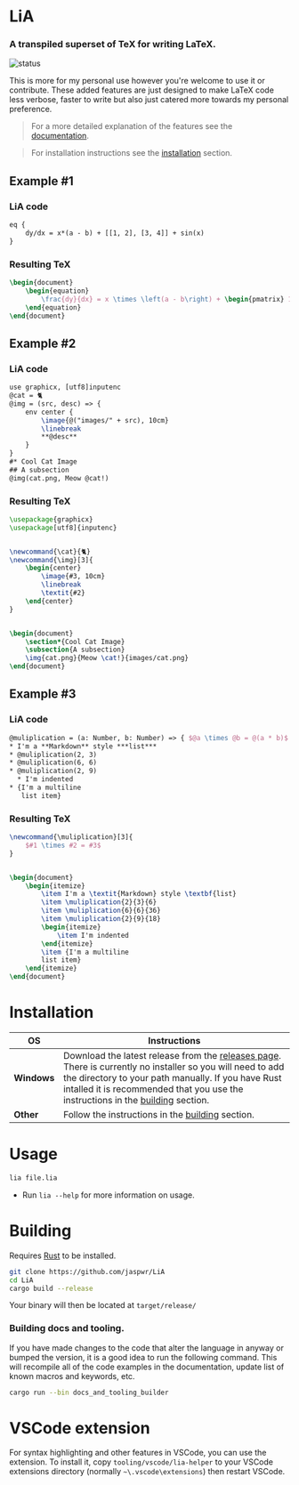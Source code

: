 # LiA
### A transpiled superset of TeX for writing LaTeX.

![status](https://img.shields.io/github/workflow/status/jaspwr/LiA/Rust)

This is more for my personal use however you're welcome to use it or contribute. These added features are just designed to make LaTeX code less verbose, faster to write but also just catered more towards my personal preference.

> For a more detailed explanation of the features see the [documentation](docs.md).

> For installation instructions see the [installation](#installation) section.

## Example #1
### LiA code
[COMPILATION_INPUT_START]: <> (Do not remove this line.)
```tex
eq {
    dy/dx = x*(a - b) + [[1, 2], [3, 4]] + sin(x)
}
```
[COMPILATION_INPUT_END]: <> (Do not remove this line.)
### Resulting TeX
[COMPILATION_RESULT_START]: <> (Do not remove this line.)
```tex
\begin{document}
    \begin{equation}
        \frac{dy}{dx} = x \times \left(a - b\right) + \begin{pmatrix} 1 & 2 \\ 3 & 4 \end{pmatrix} +\sin \left(x\right)
    \end{equation}
\end{document}
```
[COMPILATION_RESULT_END]: <> (Do not remove this line.)

## Example #2
### LiA code
[COMPILATION_INPUT_START]: <> (Do not remove this line.)
```tex
use graphicx, [utf8]inputenc
@cat = 🐈
@img = (src, desc) => {
    env center {
        \image{@("images/" + src), 10cm}
        \linebreak
        **@desc**
    }
}
#* Cool Cat Image
## A subsection
@img(cat.png, Meow @cat!)
```
[COMPILATION_INPUT_END]: <> (Do not remove this line.)
### Resulting TeX
[COMPILATION_RESULT_START]: <> (Do not remove this line.)
```tex
\usepackage{graphicx}
\usepackage[utf8]{inputenc}


\newcommand{\cat}{🐈}
\newcommand{\img}[3]{
    \begin{center}
        \image{#3, 10cm}
        \linebreak
        \textit{#2}
    \end{center}
}


\begin{document}
    \section*{Cool Cat Image}
    \subsection{A subsection}
    \img{cat.png}{Meow \cat!}{images/cat.png}
\end{document}
```
[COMPILATION_RESULT_END]: <> (Do not remove this line.)
## Example #3
### LiA code
[COMPILATION_INPUT_START]: <> (Do not remove this line.)
```tex
@muliplication = (a: Number, b: Number) => { $@a \times @b = @(a * b)$ }
* I'm a **Markdown** style ***list***
* @muliplication(2, 3)
* @muliplication(6, 6)
* @muliplication(2, 9)
  * I'm indented
* {I'm a multiline
   list item}
```
[COMPILATION_INPUT_END]: <> (Do not remove this line.)
### Resulting TeX
[COMPILATION_RESULT_START]: <> (Do not remove this line.)
```tex
\newcommand{\muliplication}[3]{
    $#1 \times #2 = #3$ 
}


\begin{document}
    \begin{itemize}
        \item I'm a \textit{Markdown} style \textbf{list}
        \item \muliplication{2}{3}{6}
        \item \muliplication{6}{6}{36}
        \item \muliplication{2}{9}{18}
        \begin{itemize}
            \item I'm indented
        \end{itemize}
        \item {I'm a multiline
        list item}
    \end{itemize}
\end{document}
```
[COMPILATION_RESULT_END]: <> (Do not remove this line.)
# Installation

|__OS__|__Instructions__|
|---|---|
|__Windows__| Download the latest release from the [releases page](https://github.com/jaspwr/LiA/releases). There is currently no installer so you will need to add the directory to your path manually. If you have Rust intalled it is recommended that you use the instructions in the [building](#building) section.
|__Other__| Follow the instructions in the [building](#building) section.
# Usage
```bash
lia file.lia
```
* Run `lia --help` for more information on usage.
# Building
Requires [Rust](https://www.rust-lang.org/tools/install) to be installed.
```bash
git clone https://github.com/jaspwr/LiA
cd LiA
cargo build --release
```
Your binary will then be located at `target/release/`

### Building docs and tooling.
If you have made changes to the code that alter the language in anyway or bumped the version, it is a good idea to run the following command. This will recompile all of the code examples in the documentation, update list of known macros and keywords, etc.
```bash
cargo run --bin docs_and_tooling_builder
```

# VSCode extension
For syntax highlighting and other features in VSCode, you can use the extension. To install it, copy `tooling/vscode/lia-helper` to your VSCode extensions directory (normally `~\.vscode\extensions`) then restart VSCode.
